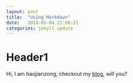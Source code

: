 ```yaml
---
layout: post
title:  "Using Markdown"
date:   2014-05-04 21:08:21
categories: jekyll update
---
```


Header1
======
Hi, I am haojianzong, checkout my [blog][blog], will you?

[blog]: http://www.haojianzong.com
